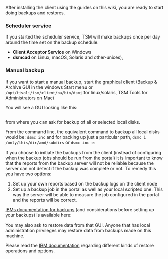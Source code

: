After installing the client using the guides on this wiki, you are ready to start doing backups and restores.

### Scheduler service
If you started the scheduler service, TSM will make backups once per day around the time set on the backup schedule.

* **Client Acceptor Service** on Windows
* **dsmcad** on Linux, macOS, Solaris and other-unices),

### Manual backup
If you want to start a manual backup, start the graphical client (Backup & Archive GUI in the windows Start menu or `/opt/tivoli/tsm/client/ba/bin/dsmj` for linux/solaris, TSM Tools for Administrators on Mac)

You will see a GUI looking like this:

<image goes here>

from where you can ask for backup of all or selected local disks.

From the command line, the equivalent command to backup all local disks would be: `dsmc inc` and for backing up just a particular path, `dsmc i /only/this/dir/and/subdirs` or `dsmc inc e:`

If you choose to initiate the backups from the client (instead of configuring when the backup jobs should be run from the portal) it is important to know that the reports from the backup server will not be reliable because the server can not detect if the backup was complete or not. To remedy this you have two options:

1. Set up your own reports based on the backup logs on the client node
1. Set up a backup job in the portal as well as your local scripted one. This way the server will be able to measure the job configured in the portal and the reports will be correct.

[IBMs documentation for backups](http://www-01.ibm.com/support/knowledgecenter/SSGSG7_7.1.1/com.ibm.itsm.client.doc/c_bac_data.html)  (and considerations before setting up your backups) is available here:


You may also ask to restore data from that GUI. Anyone that has local administration privileges may restore data from backups made on this machine.

Please read the [IBM documentation](http://www-01.ibm.com/support/knowledgecenter/SSGSG7_7.1.1/com.ibm.itsm.client.doc/c_res_data.html) regarding different kinds of restore operations and options.
